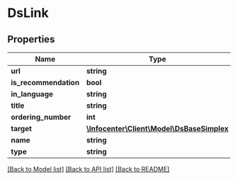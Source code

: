 # DsLink

## Properties
Name | Type | Description | Notes
------------ | ------------- | ------------- | -------------
**url** | **string** |  | [optional] 
**is_recommendation** | **bool** |  | [optional] 
**in_language** | **string** |  | [optional] 
**title** | **string** |  | [optional] 
**ordering_number** | **int** |  | [optional] 
**target** | [**\Infocenter\Client\Model\DsBaseSimplex**](DsBaseSimplex.md) |  | [optional] 
**name** | **string** |  | [optional] 
**type** | **string** |  | [optional] 

[[Back to Model list]](../../README.md#documentation-for-models) [[Back to API list]](../../README.md#documentation-for-api-endpoints) [[Back to README]](../../README.md)

